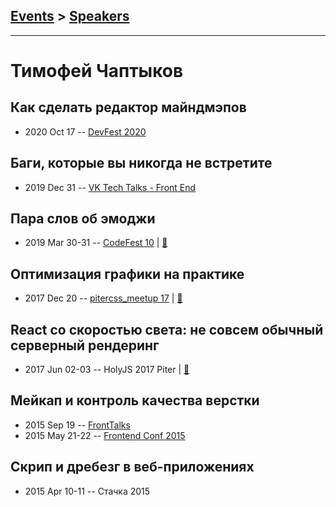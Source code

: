 ## [Events](../README.md) > [Speakers](../speakers.md)
---

# Тимофей Чаптыков

## Как сделать редактор майндмэпов
- 2020 Oct 17 -- [DevFest 2020](https://youtu.be/uEP5zlMo28o)    
## Баги, которые вы никогда не встретите
- 2019 Dec 31 -- [VK Tech Talks - Front End](https://vk.com/video-147415323_456239042)    
## Пара слов об эмоджи
- 2019 Mar 30-31 -- [CodeFest 10](https://youtu.be/Y13CtEcjCF4)  | [:notebook:](https://speakerdeck.com/codefest/codefest-2019-timofiei-chaptykov-vkontaktie-para-slov-ob-emodzhi)  
## Оптимизация графики на практике
- 2017 Dec 20 -- [pitercss_meetup 17](https://www.youtube.com/watch?v=7QhaoAPG4q4)  | [:notebook:](https://pitercss.ru/17/pres/graphics.pdf)  
## React со скоростью света: не совсем обычный серверный рендеринг
- 2017 Jun 02-03 -- HolyJS 2017 Piter  | [:notebook:](https://assets.contentful.com/nn534z2fqr9f/5DpR4KB79uQM4yowEgukQu/62b6b05a66ac9e44622c3d39e11e6bb3/Timofey_Chaptykov_Fast_server_side_rendering_with_React.pdf)  
## Мейкап и контроль качества верстки
- 2015 Sep 19 -- [FrontTalks](https://events.yandex.ru/lib/talks/3058/)    
- 2015 May 21-22 -- [Frontend Conf 2015](https://www.youtube.com/watch?v=SKtJu8x5Kjg)    
## Скрип и дребезг в веб-приложениях
- 2015 Apr 10-11 -- Стачка 2015    
